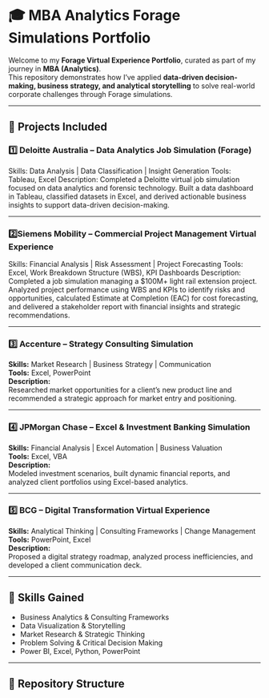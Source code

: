 # 🎓 MBA Analytics Forage Simulations Portfolio

Welcome to my **Forage Virtual Experience Portfolio**, curated as part of my journey in **MBA (Analytics)**.  
This repository demonstrates how I’ve applied **data-driven decision-making, business strategy, and analytical storytelling** to solve real-world corporate challenges through Forage simulations.

---

## 🧩 Projects Included

### 1️⃣ Deloitte Australia – Data Analytics Job Simulation (Forage)
Skills: Data Analysis | Data Classification | Insight Generation
Tools: Tableau, Excel
Description:
Completed a Deloitte virtual job simulation focused on data analytics and forensic technology. Built a data dashboard in Tableau, classified datasets in Excel, and derived actionable business insights to support data-driven decision-making.

---

### 2️⃣Siemens Mobility – Commercial Project Management Virtual Experience
Skills: Financial Analysis | Risk Assessment | Project Forecasting
Tools: Excel, Work Breakdown Structure (WBS), KPI Dashboards
Description:
Completed a job simulation managing a $100M+ light rail extension project. Analyzed project performance using WBS and KPIs to identify risks and opportunities, calculated Estimate at Completion (EAC) for cost forecasting, and delivered a stakeholder report with financial insights and strategic recommendations.

---

### 3️⃣ Accenture – Strategy Consulting Simulation
**Skills:** Market Research | Business Strategy | Communication  
**Tools:** Excel, PowerPoint  
**Description:**  
Researched market opportunities for a client’s new product line and recommended a strategic approach for market entry and positioning.

---

### 4️⃣ JPMorgan Chase – Excel & Investment Banking Simulation
**Skills:** Financial Analysis | Excel Automation | Business Valuation  
**Tools:** Excel, VBA  
**Description:**  
Modeled investment scenarios, built dynamic financial reports, and analyzed client portfolios using Excel-based analytics.

---

### 5️⃣ BCG – Digital Transformation Virtual Experience
**Skills:** Analytical Thinking | Consulting Frameworks | Change Management  
**Tools:** PowerPoint, Excel  
**Description:**  
Proposed a digital strategy roadmap, analyzed process inefficiencies, and developed a client communication deck.

---

## 🧠 Skills Gained

- Business Analytics & Consulting Frameworks  
- Data Visualization & Storytelling  
- Market Research & Strategic Thinking  
- Problem Solving & Critical Decision Making  
- Power BI, Excel, Python, PowerPoint  

---

## 📂 Repository Structure

